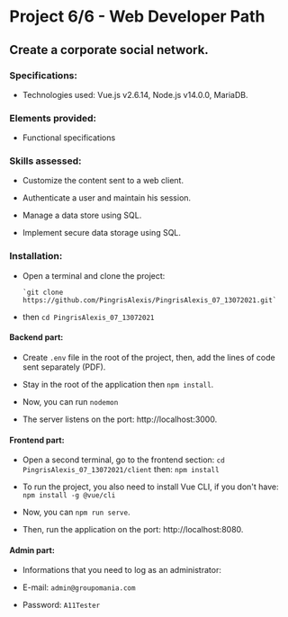 # Project 6/6 - Web Developer Path

## Create a corporate social network.

### Specifications:

- Technologies used: Vue.js v2.6.14, Node.js v14.0.0, MariaDB.

### Elements provided:

- Functional specifications

### Skills assessed:

- Customize the content sent to a web client.

- Authenticate a user and maintain his session.

- Manage a data store using SQL.

- Implement secure data storage using SQL. 

### Installation: 

- Open a terminal and clone the project: 
            
      `git clone https://github.com/PingrisAlexis/PingrisAlexis_07_13072021.git`

- then `cd PingrisAlexis_07_13072021`

#### Backend part: 

- Create `.env` file in the root of the project, then, add the lines of code sent separately (PDF).

- Stay in the root of the application then `npm install`.

- Now, you can run `nodemon`

- The server listens on the port: http://localhost:3000.

#### Frontend part:

- Open a second terminal, go to the frontend section: `cd PingrisAlexis_07_13072021/client` then: `npm install`

- To run the project, you also need to install Vue CLI, if you don't have: ` npm install -g @vue/cli`

- Now, you can  `npm run serve`.

- Then, run the application on the port: http://localhost:8080.


#### Admin part:

- Informations that you need to log as an administrator:

- E-mail: `admin@groupomania.com`

- Password: `A11Tester`
